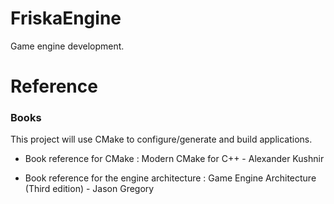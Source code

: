 # FriskaEngine
Game engine development. 

# Reference
### Books 
This project will use CMake to configure/generate and build applications. 
- Book reference for CMake : Modern CMake for C++ - Alexander Kushnir 

- Book reference for the engine architecture : Game Engine Architecture (Third edition) - Jason Gregory 
